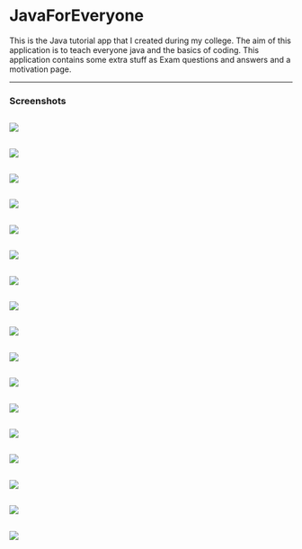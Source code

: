 # JavaForEveryone
This is the Java tutorial app that I created during my college. The aim of this application is to teach everyone java and the basics of coding. This application contains some extra stuff as Exam questions and answers and a motivation page.

---

### Screenshots

![](screenshot_viz/1.jpeg)
---
![](screenshot_viz/2.jpeg)
---
![](screenshot_viz/3.jpeg)
---
![](screenshot_viz/4.jpeg)
---
![](screenshot_viz/5.jpeg)
---
![](screenshot_viz/6.jpeg)
---
![](screenshot_viz/7.jpeg)
---
![](screenshot_viz/8.jpeg)
---
![](screenshot_viz/9.jpeg)
---
![](screenshot_viz/10.jpeg)
---
![](screenshot_viz/11.jpeg)
---
![](screenshot_viz/12.jpeg)
---
![](screenshot_viz/13.jpeg)
---
![](screenshot_viz/14.jpeg)
---
![](screenshot_viz/15.jpeg)
---
![](screenshot_viz/16.jpeg)
---
![](screenshot_viz/17.jpeg)
---

